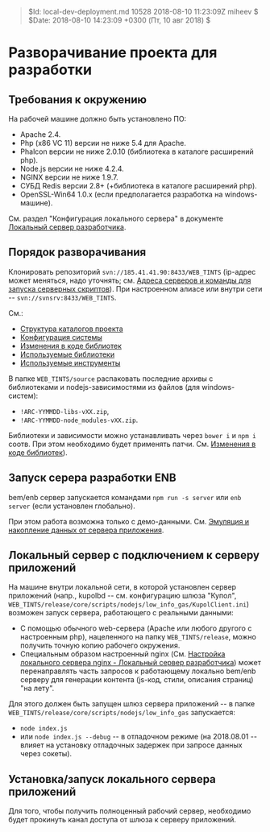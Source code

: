 > $Id: local-dev-deployment.md 10528 2018-08-10 11:23:09Z miheev $
> $Date: 2018-08-10 14:23:09 +0300 (Пт, 10 авг 2018) $

Разворачивание проекта для разработки
=====================================

Требования к окружению
----------------------

На рабочей машине должно быть установлено ПО:

- Apache 2.4.
- Php (x86 VC 11) версии не ниже 5.4 для Apache.
- Phalcon версии не ниже 2.0.10 (библиотека в каталоге расширений php).
- Node.js версии не ниже 4.2.4.
- NGINX версии не ниже 1.9.7.
- СУБД Redis версии 2.8+ (+библиотека в каталоге расширений php).
- OpenSSL-Win64 1.0.x (если предполагается разработка на windows-машине).

См. раздел "Конфигурация локального сервера" в документе [Локальный сервер
разработчика](local-dev-server.md).

Порядок разворачивания
----------------------

Клонировать репозиторий `svn://185.41.41.90:8433/WEB_TINTS` (ip-адрес может
меняться, надо уточнять; см. [Адреса серверов и команды для запуска серверных
скриптов](dev-servers.md)). При настроенном алиасе или внутри сети --
`svn://svnsrv:8433/WEB_TINTS`.

См.:
- [Структура каталогов проекта](catalogues.md)
- [Конфигурация системы](configuration.md)
- [Изменения в коде библиотек](libs-patching.md)
- [Используемые библиотеки](used-libs.md)
- [Используемые инструменты](used-tools.md)

В папке `WEB_TINTS/source` распаковать последние архивы с библиотеками и
nodejs-зависимостями из файлов (для windows-систем):

- `!ARC-YYMMDD-libs-vXX.zip`,
- `!ARC-YYMMDD-node_modules-vXX.zip`.

Библиотеки и зависимости можно устанавливать через `bower i` и `npm i` соотв.
При этом необходимо будет применять патчи. См. [Изменения в коде
библиотек](libs-patching.md)).

Запуск серера разработки ENB
----------------------------

bem/enb сервер запускается командами `npm run -s server` или `enb server` (если
установлен глобально).

При этом работа возможна только с демо-данными. См. [Эмуляция и накопление
данных от сервера приложения](fake-data.md).

Локальный сервер с подключением к серверу приложений
----------------------------------------------------

На машине внутри локальной сети, в которой установлен сервер приложений (напр.,
kupolbd -- см. конфигурацию шлюза "Купол",
`WEB_TINTS/release/core/scripts/nodejs/low_info_gas/KupolClient.ini`) возможен
запуск сервера, работающего с реальными данными:

- С помощью обычного web-сервера (Apache или любого другого с настроенным php),
  нацеленного на папку `WEB_TINTS/release`, можно получить точную копию
  рабочего окружения.
- Специальным образом настроенный nginx (См. [Настройка локального сервера
  nginx - Локальный сервер
  разработчика](local-dev-server.md)) может
  перенаправлять часть запросов к работающему локально bem/enb серверу для
  генерации контента (js-код, стили, описания страниц) "на лету".

Для этого должен быть запущен шлюз сервера приложений -- в папке
`WEB_TINTS/release/core/scripts/nodejs/low_info_gas` запускается:

- `node index.js`
- или `node index.js --debug` -- в отладочном режиме (на 2018.08.01 -- влияет
  на установку отладочных задержек при запросе данных через сокеты).

Установка/запуск локального сервера приложений
----------------------------------------------

Для того, чтобы получить полноценный рабочий сервер, необходимо будет прокинуть
канал доступа от шлюза к серверу приложений.

